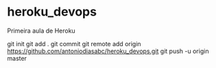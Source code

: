 # heroku_devops

Primeira aula de Heroku

git init
git add .
git commit
git remote add  origin https://github.com/antoniodiasabc/heroku_devops.git
git push -u origin master

